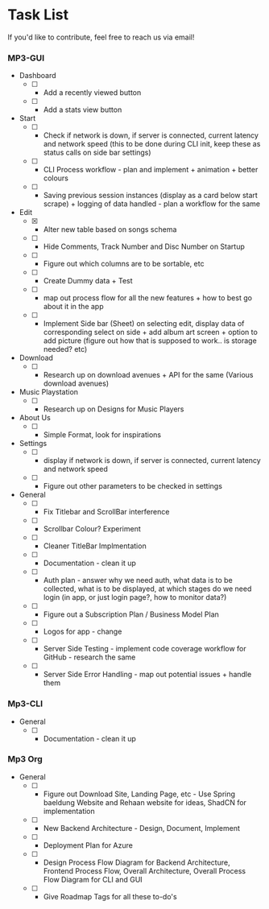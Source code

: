 # Task List

If you'd like to contribute, feel free to reach us via email!

### MP3-GUI
* Dashboard
	- [ ] - Add a recently viewed button
	- [ ] - Add a stats view button

* Start
	- [ ] - Check if network is down, if server is connected, current latency and network speed (this to be done during CLI init, keep these as status calls on side bar settings)
	- [ ] - CLI Process workflow - plan and implement + animation + better colours
	- [ ] - Saving previous session instances (display as a card below start scrape) + logging of data handled - plan a workflow for the same
* Edit
	- [x] - Alter new table based on songs schema
 	- [ ] - Hide Comments, Track Number and Disc Number on Startup 
	- [ ] - Figure out which columns are to be sortable, etc
	- [ ] - Create Dummy data + Test
	- [ ] - map out process flow for all the new features + how to best go about it in the app
	- [ ] - Implement Side bar (Sheet) on selecting edit, display data of corresponding select on side + add album art screen + option to add picture (figure out how that is supposed to work.. is storage needed? etc)

* Download
	- [ ] - Research up on download avenues + API for the same (Various download avenues)

* Music Playstation
	- [ ] - Research up on Designs for Music Players

* About Us
	- [ ] - Simple Format, look for inspirations
* Settings
	- [ ] - display if network is down, if server is connected, current latency and network speed
	- [ ] - Figure out other parameters to be checked in settings

* General
	- [ ] - Fix Titlebar and ScrollBar interference
	- [ ] - Scrollbar Colour? Experiment
	- [ ] - Cleaner TitleBar Implmentation
	- [ ] - Documentation - clean it up
	- [ ] - Auth plan - answer why we need auth, what data is to be collected, what is to be displayed, at which stages do we need login (in app, or just login page?, how to monitor data?)
 	- [ ] - Figure out a Subscription Plan / Business Model Plan
	- [ ] - Logos for app - change
	- [ ] - Server Side Testing - implement code coverage workflow for GitHub - research the same
	- [ ] - Server Side Error Handling - map out potential issues + handle them

### Mp3-CLI
* General
	- [ ] - Documentation - clean it up

### Mp3 Org
* General
	- [ ] - Figure out Download Site, Landing Page, etc - Use Spring baeldung Website and Rehaan website for ideas, ShadCN for implementation
	- [ ] - New Backend Architecture - Design, Document, Implement
	- [ ] - Deployment Plan for Azure
	- [ ] - Design Process Flow Diagram for Backend Architecture, Frontend Process Flow, Overall Architecture, Overall Process Flow Diagram for CLI and GUI
	- [ ] - Give Roadmap Tags for all these to-do's
